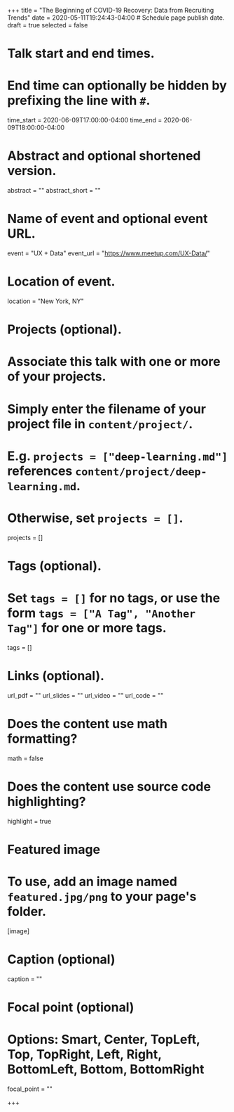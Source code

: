 +++
title = "The Beginning of COVID-19 Recovery: Data from Recruiting Trends"
date = 2020-05-11T19:24:43-04:00  # Schedule page publish date.
draft = true
selected = false

# Talk start and end times.
#   End time can optionally be hidden by prefixing the line with `#`.
time_start = 2020-06-09T17:00:00-04:00
time_end = 2020-06-09T18:00:00-04:00

# Abstract and optional shortened version.
abstract = ""
abstract_short = ""

# Name of event and optional event URL.
event = "UX + Data"
event_url = "https://www.meetup.com/UX-Data/"

# Location of event.
location = "New York, NY"

# Projects (optional).
#   Associate this talk with one or more of your projects.
#   Simply enter the filename of your project file in `content/project/`.
#   E.g. `projects = ["deep-learning.md"]` references `content/project/deep-learning.md`.
#   Otherwise, set `projects = []`.
projects = []

# Tags (optional).
#   Set `tags = []` for no tags, or use the form `tags = ["A Tag", "Another Tag"]` for one or more tags.
tags = []

# Links (optional).
url_pdf = ""
url_slides = ""
url_video = ""
url_code = ""

# Does the content use math formatting?
math = false

# Does the content use source code highlighting?
highlight = true

# Featured image
# To use, add an image named `featured.jpg/png` to your page's folder. 
[image]
  # Caption (optional)
  caption = ""

  # Focal point (optional)
  # Options: Smart, Center, TopLeft, Top, TopRight, Left, Right, BottomLeft, Bottom, BottomRight
  focal_point = ""

+++
